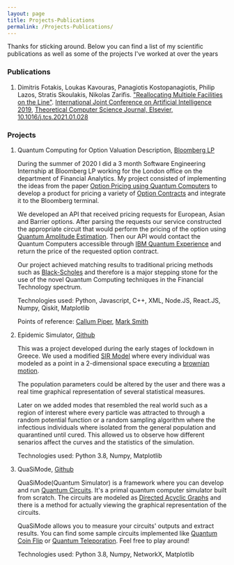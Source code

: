 ```yaml
---
layout: page
title: Projects-Publications
permalink: /Projects-Publications/
---
```


Thanks for sticking around. Below you can find a list of my scientific publications as
well as some of the projects I've worked at over the years

### Publications

1. Dimitris Fotakis, Loukas Kavouras, Panagiotis Kostopanagiotis, Philip Lazos,
   Stratis Skoulakis, Nikolas Zarifis. ["Reallocating Multiple Facilities on the
   Line"](https://arxiv.org/abs/1905.12379). [International Joint Conference on
   Artificial Intelligence 2019](https://ijcai19.org/), [Theoretical Computer
   Science Journal, Elsevier, 10.1016/j.tcs.2021.01.028
   ](https://www.sciencedirect.com/science/article/abs/pii/S0304397521000517)

### Projects

1. Quantum Computing for Option Valuation Description, [Bloomberg
   LP](https://www.bloomberg.com/company/)

    During the summer of 2020 I did a 3 month Software Engineering Internship at Bloomberg LP
    working for the London office on the department of Financial Analytics. My
    project consisted of implementing the ideas from the paper [Option Pricing
    using Quantum Computers](https://arxiv.org/abs/1905.02666) to develop a
    product for pricing a variety of [Option
    Contracts](https://www.investopedia.com/terms/o/option.asp) and integrate
    it to the Bloomberg terminal.

    We developed an API that received pricing requests for
    European, Asian and Barrier options. After
    parsing the requests our service constructed the appropriate circuit that
    would perform the pricing of the option using [Quantum Amplitude Estimation](https://arxiv.org/abs/quant-ph/0005055).
    Then our API would contact the Quantum Computers accessible
    through [IBM Quantum Experience](https://quantum-computing.ibm.com/) and
    return the price of the requested option contract.

    Our project achieved matching results to traditional pricing methods such
    as
    [Black-Scholes](https://en.wikipedia.org/wiki/Black%E2%80%93Scholes_model)
    and therefore is a major stepping stone for the use of the novel Quantum
    Computing techniques in the Financial Technology spectrum.

    Technologies used: Python, Javascript, C++, XML, Node.JS, React.JS, Numpy,
    Qiskit, Matplotlib

    Points of reference: [Callum
    Piper](https://www.linkedin.com/in/callum-piper-3691373/?originalSubdomain=uk),
    [Mark Smith](https://www.linkedin.com/in/mark-smith-038a6b162/)

2. Epidemic Simulator,
   [Github](https://github.com/infinity4471/Epidemic-Simulator)

   This was a project developed during the early stages of lockdown in Greece.
   We used a modified [SIR
   Model](https://en.wikipedia.org/wiki/Compartmental_models_in_epidemiology)
   where every individual was modeled as a point in a 2-dimensional space
   executing a [brownian
   motion](https://en.wikipedia.org/wiki/Brownian_motion).
   
   The population parameters could be altered by the user and there was a real
   time graphical representation of several statistical measures.

   Later on we added modes that resembled the real world such as a region of
   interest where every particle was attracted to through a random potential
   function or a random sampling algorithm where the infectious individuals
   where isolated from the general population and quarantined until cured. This
   allowed us to observe how different senarios affect the curves and the
   statistics of the simulation.

   Technologies used: Python 3.8, Numpy, Matplotlib

3. QuaSiMode, [Github](https://github.com/infinity4471/QuaSiMode)

    QuaSiMode(Quantum Simulator) is a framework where you can develop and run
    [Quantum Circuits](https://en.wikipedia.org/wiki/Quantum_circuit). It's a
    primal quantum computer simulator built from scratch. The circuits are 
    modeled as [Directed Acyclic Graphs](https://en.wikipedia.org/wiki/Directed_acyclic_graph)
    and there is a method for actually viewing the graphical representation of
    the circuits.

    QuaSiMode allows you to measure your circuits' outputs and extract results. You can
    find some sample circuits implemented like [Quantum Coin
    Flip](https://github.com/infinity4471/QuaSiMode/blob/master/entanglement.py)
    or [Quantum
    Teleporation](https://en.wikipedia.org/wiki/Quantum_teleportation). Feel
    free to play around!

    Technologies used: Python 3.8, Numpy, NetworkX, Matplotlib